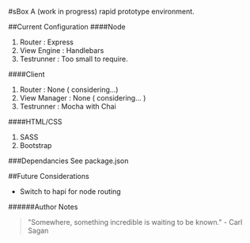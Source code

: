 
#sBox
A (work in progress) rapid prototype environment.

##Current Configuration
####Node
1. Router : Express
2. View Engine : Handlebars
3. Testrunner : Too small to require.

####Client
1. Router : None ( considering...)
2. View Manager : None ( considering... )
3. Testrunner : Mocha with Chai

####HTML/CSS
1. SASS
2. Bootstrap

###Dependancies
See package.json

##Future Considerations
+ Switch to hapi for node routing

######Author Notes
> "Somewhere, something incredible is waiting to be known." - Carl Sagan